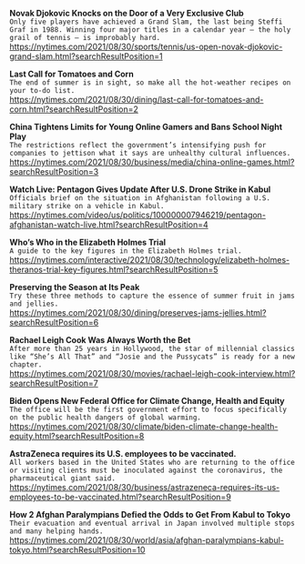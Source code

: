 **Novak Djokovic Knocks on the Door of a Very Exclusive Club**\
`Only five players have achieved a Grand Slam, the last being Steffi Graf in 1988. Winning four major titles in a calendar year — the holy grail of tennis — is improbably hard.`\
https://nytimes.com/2021/08/30/sports/tennis/us-open-novak-djokovic-grand-slam.html?searchResultPosition=1

**Last Call for Tomatoes and Corn**\
`The end of summer is in sight, so make all the hot-weather recipes on your to-do list.`\
https://nytimes.com/2021/08/30/dining/last-call-for-tomatoes-and-corn.html?searchResultPosition=2

**China Tightens Limits for Young Online Gamers and Bans School Night Play**\
`The restrictions reflect the government’s intensifying push for companies to jettison what it says are unhealthy cultural influences.`\
https://nytimes.com/2021/08/30/business/media/china-online-games.html?searchResultPosition=3

**Watch Live: Pentagon Gives Update After U.S. Drone Strike in Kabul**\
`Officials brief on the situation in Afghanistan following a U.S. military strike on a vehicle in Kabul.`\
https://nytimes.com/video/us/politics/100000007946219/pentagon-afghanistan-watch-live.html?searchResultPosition=4

**Who’s Who in the Elizabeth Holmes Trial**\
`A guide to the key figures in the Elizabeth Holmes trial.`\
https://nytimes.com/interactive/2021/08/30/technology/elizabeth-holmes-theranos-trial-key-figures.html?searchResultPosition=5

**Preserving the Season at Its Peak**\
`Try these three methods to capture the essence of summer fruit in jams and jellies.`\
https://nytimes.com/2021/08/30/dining/preserves-jams-jellies.html?searchResultPosition=6

**Rachael Leigh Cook Was Always Worth the Bet**\
`After more than 25 years in Hollywood, the star of millennial classics like “She’s All That” and “Josie and the Pussycats” is ready for a new chapter.`\
https://nytimes.com/2021/08/30/movies/rachael-leigh-cook-interview.html?searchResultPosition=7

**Biden Opens New Federal Office for Climate Change, Health and Equity**\
`The office will be the first government effort to focus specifically on the public health dangers of global warming.`\
https://nytimes.com/2021/08/30/climate/biden-climate-change-health-equity.html?searchResultPosition=8

**AstraZeneca requires its U.S. employees to be vaccinated.**\
`All workers based in the United States who are returning to the office or visiting clients must be inoculated against the coronavirus, the pharmaceutical giant said.`\
https://nytimes.com/2021/08/30/business/astrazeneca-requires-its-us-employees-to-be-vaccinated.html?searchResultPosition=9

**How 2 Afghan Paralympians Defied the Odds to Get From Kabul to Tokyo**\
`Their evacuation and eventual arrival in Japan involved multiple stops and many helping hands.`\
https://nytimes.com/2021/08/30/world/asia/afghan-paralympians-kabul-tokyo.html?searchResultPosition=10


